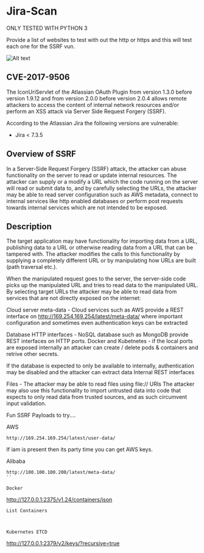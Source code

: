 # Jira-Scan

ONLY TESTED WITH PYTHON 3

Provide a list of websites to test with out the http or https and this will test each one for the SSRF vun. 

![Alt text](https://pbs.twimg.com/media/Dbi_F_9X4AAjaB3.jpg:large "Screenshot")

CVE-2017-9506
-----

The IconUriServlet of the Atlassian OAuth Plugin from version 1.3.0 before version 1.9.12 and from version 2.0.0 before version 2.0.4 allows remote attackers to access the content of internal network resources and/or perform an XSS attack via Server Side Request Forgery (SSRF).

According to the Atlassian Jira the following versions are vulnerable:

* Jira < 7.3.5

Overview of SSRF
----------

In a Server-Side Request Forgery (SSRF) attack, the attacker can abuse functionality on the server to read or update internal resources. The attacker can supply or a modify a URL which the code running on the server will read or submit data to, and by carefully selecting the URLs, the attacker may be able to read server configuration such as AWS metadata, connect to internal services like http enabled databases or perform post requests towards internal services which are not intended to be exposed.

Description
-----------
The target application may have functionality for importing data from a URL, publishing data to a URL or otherwise reading data from a URL that can be tampered with. The attacker modifies the calls to this functionality by supplying a completely different URL or by manipulating how URLs are built (path traversal etc.).

When the manipulated request goes to the server, the server-side code picks up the manipulated URL and tries to read data to the manipulated URL. By selecting target URLs the attacker may be able to read data from services that are not directly exposed on the internet:

Cloud server meta-data - Cloud services such as AWS provide a REST interface on http://169.254.169.254/latest/meta-data/ where important configuration and sometimes even authentication keys can be extracted

Database HTTP interfaces - NoSQL database such as MongoDB provide REST interfaces on HTTP ports. Docker and Kubetnetes - if the local ports are exposed internally an attacker can create / delete pods & containers and retrive other secrets.

If the database is expected to only be available to internally, authentication may be disabled and the attacker can extract data Internal REST interfaces

Files - The attacker may be able to read files using file:// URIs The attacker may also use this functionality to import untrusted data into code that expects to only read data from trusted sources, and as such circumvent input validation.

Fun SSRF Payloads to try....

AWS

```
http://169.254.169.254/latest/user-data/
```

If iam is present then its party time you can get AWS keys.

Alibaba

```
http://100.100.100.200/latest/meta-data/
``

Docker

```
http://127.0.0.1:2375/v1.24/containers/json
```
List Containers



Kubernetes ETCD

```
http://127.0.0.1:2379/v2/keys/?recursive=true
```



